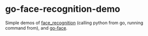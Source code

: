 # go-face-recognition-demo
Simple demos of [face_recognition](https://github.com/ageitgey/face_recognition) (calling python from go, running command from), and [go-face](https://github.com/Kagami/go-face).
